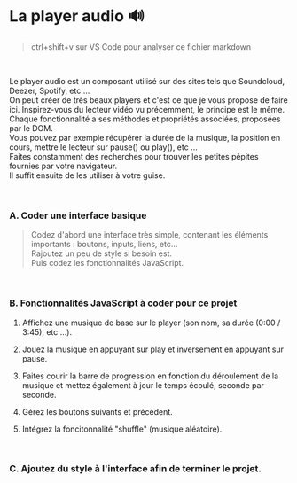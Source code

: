# La player audio 🔊

> ctrl+shift+v sur VS Code pour analyser ce fichier markdown

<br>

  Le player audio est un composant utilisé sur des sites tels que Soundcloud, Deezer, Spotify, etc ...<br>
  On peut créer de très beaux players et c'est ce que je vous propose de faire ici.
  Inspirez-vous du lecteur vidéo vu précemment, le principe est le même.<br>
  Chaque fonctionnalité a ses méthodes et propriétés associées, proposées par le DOM.<br>
  Vous pouvez par exemple récupérer la durée de la musique, la position en cours, mettre le lecteur sur pause() ou play(), etc ...<br>
  Faites constamment des recherches pour trouver les petites pépites fournies par votre navigateur.<br>
  Il suffit ensuite de les utiliser à votre guise.

<br>

### A. Coder une interface basique
> Codez d'abord une interface très simple, contenant les éléments importants : boutons, inputs, liens, etc... <br>
> Rajoutez un peu de style si besoin est. 
> <br>
> Puis codez les fonctionnalités JavaScript.
> 
<br>

### B. Fonctionnalités JavaScript à coder pour ce projet

1. Affichez une musique de base sur le player (son nom, sa durée (0:00 / 3:45), etc ...).
2. Jouez la musique en appuyant sur play et inversement en appuyant sur pause.


3. Faites courir la barre de progression en fonction du déroulement de la musique et mettez également à jour le temps écoulé, seconde par seconde.
4. Gérez les boutons suivants et précédent.
5. Intégrez la foncitonnalité "shuffle" (musique aléatoire).

<br>

### C. Ajoutez du style à l'interface afin de terminer le projet.
